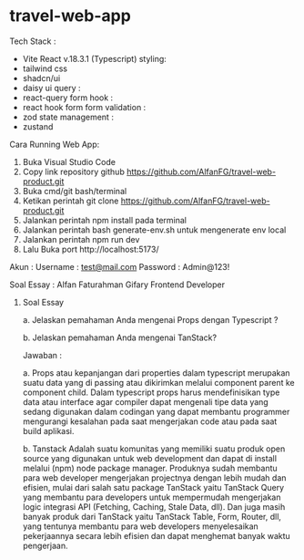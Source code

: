 # travel-web-app

Tech Stack :

- Vite React v.18.3.1 (Typescript)
  styling:
- tailwind css
- shadcn/ui
- daisy ui
  query :
- react-query
  form hook :
- react hook form
  form validation :
- zod
  state management :
- zustand

Cara Running Web App:

1. Buka Visual Studio Code
2. Copy link repository github https://github.com/AlfanFG/travel-web-product.git
3. Buka cmd/git bash/terminal
4. Ketikan perintah git clone https://github.com/AlfanFG/travel-web-product.git
5. Jalankan perintah npm install pada terminal
6. Jalankan perintah bash generate-env.sh untuk mengenerate env local
7. Jalankan perintah npm run dev
8. Lalu Buka port http://localhost:5173/

Akun :
Username : test@mail.com
Password : Admin@123!

Soal Essay :
Alfan Faturahman Gifary
Frontend Developer

1. Soal Essay
   
   a. Jelaskan pemahaman Anda mengenai Props dengan Typescript ?
   
   b. Jelaskan pemahaman Anda mengenai TanStack?
   
   Jawaban :
   
   a. Props atau kepanjangan dari properties dalam typescript merupakan suatu data yang di passing atau dikirimkan melalui component parent ke component child. Dalam typescript props harus mendefinisikan type data atau interface agar compiler dapat mengenali tipe data yang sedang digunakan dalam codingan yang dapat membantu programmer mengurangi kesalahan pada saat mengerjakan code atau pada saat build aplikasi.
   
   b. Tanstack Adalah suatu komunitas yang memiliki suatu produk open source yang digunakan untuk web development dan dapat di install melalui (npm) node package manager. Produknya sudah membantu para web developer mengerjakan projectnya dengan lebih mudah dan efisien, mulai dari salah satu package TanStack yaitu TanStack Query yang membantu para developers untuk mempermudah mengerjakan logic integrasi API (Fetching, Caching, Stale Data, dll). Dan juga masih banyak produk dari TanStack yaitu TanStack Table, Form, Router, dll, yang tentunya membantu para web developers menyelesaikan pekerjaannya secara lebih efisien dan dapat menghemat banyak waktu pengerjaan.
